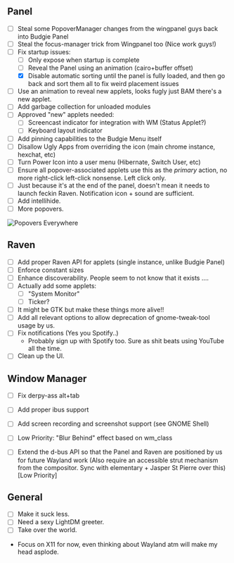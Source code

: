 Panel
-----
 * [ ] Steal some PopoverManager changes from the wingpanel guys back into Budgie Panel
 * [ ] Steal the focus-manager trick from Wingpanel too (Nice work guys!)
 * [ ] Fix startup issues:
    * [ ] Only expose when startup is complete
    * [ ] Reveal the Panel using an animation (cairo+buffer offset)
    * [x] Disable automatic sorting until the panel is fully loaded, and then go
      back and sort them all to fix weird placement issues
 * [ ] Use an animation to reveal new applets, looks fugly just BAM there's a new applet.
 * [ ] Add garbage collection for unloaded modules
 * [ ] Approved "new" applets needed:
   * [ ] Screencast indicator for integration with WM (Status Applet?)
   * [ ] Keyboard layout indicator
 * [ ] Add pinning capabilities to the Budgie Menu itself
 * [ ] Disallow Ugly Apps from overriding the icon (main chrome instance, hexchat, etc)
 * [ ] Turn Power Icon into a user menu (Hibernate, Switch User, etc)
 * [ ] Ensure all popover-associated applets use this as  the *primary* action, no
       more right-click left-click nonsense. Left click only.
 * [ ] Just because it's at the end of the panel, doesn't mean it needs to launch
       feckin Raven. Notification icon + sound are sufficient.
 * [ ] Add intellihide.
 * [ ] More popovers.

 ![Popovers Everywhere](http://cdn.meme.am/instances/500x/63501402.jpg)
 
Raven
------
 * [ ] Add proper Raven API for applets (single instance, unlike Budgie Panel)
 * [ ] Enforce constant sizes
 * [ ] Enhance discoverability. People seem to not know that it exists ....
 * [ ] Actually add some applets:
   * [ ] "System Monitor"
   * [ ] Ticker?
 * [ ] It might be GTK but make these things more alive!!
 * [ ] Add all relevant options to allow deprecation of gnome-tweak-tool usage by us.
 * [ ] Fix notifications (Yes you Spotify..)
   - Probably sign up with Spotify too. Sure as shit beats using YouTube all the time.
 * [ ] Clean up the UI.

Window Manager
---------------
 * [ ] Fix derpy-ass alt+tab
 * [ ] Add proper ibus support
 * [ ] Add screen recording and screenshot support (see GNOME Shell)
 * [ ] Low Priority: "Blur Behind" effect based on wm_class
 * [ ] Extend the d-bus API so that the Panel and Raven are positioned by us for future
   Wayland work (Also require an accessible strut mechanism from the compositor.
   Sync with elementary + Jasper St Pierre over this) [Low Priority]


General
-------

 * [ ] Make it suck less.
 * [ ] Need a sexy LightDM greeter.
 * [ ] Take over the world.
 * Focus on X11 for now, even thinking about Wayland atm will make my head asplode.
